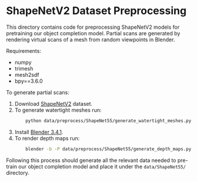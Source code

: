 # ShapeNetV2 Dataset Preprocessing
This directory contains code for preprocessing ShapeNetV2 models for pretraining
our object completion model. Partial scans are generated by rendering virtual 
scans of a mesh from random viewpoints in Blender.

Requirements:
- numpy
- trimesh
- mesh2sdf
- bpy==3.6.0


To generate partial scans:
1. Download [ShapeNetV2](https://shapenet.org/) dataset.
2. To generate watertight meshes run:
    ```bash
        python data/preprocess/ShapeNet55/generate_watertight_meshes.py --data_dir [path to ShapeNetV2 dataset] --output_dir data/ShapeNet55/
    ```
3. Install [Blender 3.4.1](https://www.blender.org/).
4. To render depth maps run:
    ```bash
        blender -b -P data/preprocess/ShapeNet55/generate_depth_maps.py -- --data_dir data/ShapeNet55/
    ```

Following this process should generate all the relevant data needed to pre-train our object completion model and place it under the `data/ShapeNet55/` directory.